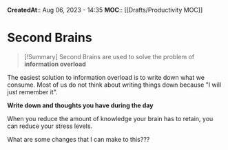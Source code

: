 **CreatedAt**:: Aug 06, 2023 - 14:35
**MOC**:: [[Drafts/Productivity MOC]]
# Second Brains

>[!Summary]
>Second Brains are used to solve the problem of **information overload**

The easiest solution to information overload is to write down what we consume. Most of us do not think about writing things down because "I will just remember it".

**Write down and thoughts you have during the day**

When you reduce the amount of knowledge your brain has to retain, you can reduce your stress levels.

What are some changes that I can make to this???
